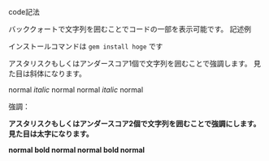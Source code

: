 code記法

バッククォートで文字列を囲むことでコードの一部を表示可能です。
記述例

インストールコマンドは `gem install hoge` です


アスタリスクもしくはアンダースコア1個で文字列を囲むことで強調します。
見た目は斜体になります。

normal *italic* normal
normal _italic_ normal

強調：<strong>

アスタリスクもしくはアンダースコア2個で文字列を囲むことで強調にします。
見た目は太字になります。

normal **bold** normal
normal __bold__ normal
